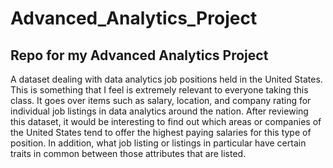# Advanced_Analytics_Project
## Repo for my Advanced Analytics Project

A dataset dealing with data analytics job positions held in the United States. This is something that I feel is extremely relevant to everyone taking this class. It goes over items such as salary, location, and company rating for individual job listings in data analytics around the nation. After reviewing this dataset, it would be interesting to find out which areas or companies of the United States tend to offer the highest paying salaries for this type of position. In addition, what job listing or listings in particular have certain traits in common between those attributes that are listed.
